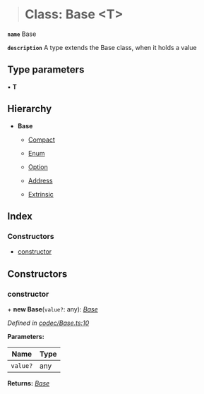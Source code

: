 > # Class: Base <**T**>

**`name`** Base

**`description`** A type extends the Base class, when it holds a value

## Type parameters

▪ **T**

## Hierarchy

* **Base**

  * [Compact](_codec_compact_.compact.md)

  * [Enum](_codec_enumtype_.enum.md)

  * [Option](_codec_option_.option.md)

  * [Address](_primitive_address_.address.md)

  * [Extrinsic](_type_extrinsic_.extrinsic.md)

## Index

### Constructors

* [constructor](_codec_base_.base.md#constructor)

## Constructors

###  constructor

\+ **new Base**(`value?`: any): *[Base](_codec_base_.base.md)*

*Defined in [codec/Base.ts:10](https://github.com/polkadot-js/api/blob/5e0f62c/packages/types/src/codec/Base.ts#L10)*

**Parameters:**

Name | Type |
------ | ------ |
`value?` | any |

**Returns:** *[Base](_codec_base_.base.md)*
